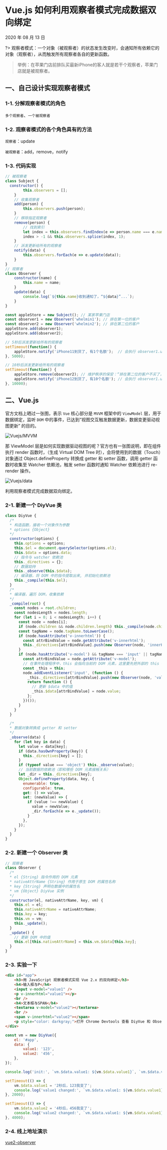 # Vue.js 如何利用观察者模式完成数据双向绑定

2020 年 08 月 13 日

?> 观察者模式：一个对象（被观察者）的状态发生改变时，会通知所有依赖它的对象（观察者），从而触发所有观察者各自的更新函数。

> 举例：在苹果门店前排队买最新iPhone的客人就是若干个观察者，苹果门店就是被观察者。

## 一、自己设计实现观察者模式

### 1-1. 分解观察者模式的角色

`多个观察者`、`一个被观察者`

### 1-2. 观察者模式的各个角色具有的方法

`观察者`：update

`被观察者`：add，remove，notify

### 1-3. 代码实现

```javascript
// 被观察者
class Subject {
  constructor() {
		this.observers = [];
	}
	// 收集观察者
	add(person) {
		this.observers.push(person);
	}
	// 移除指定观察者
	remove(person) {
		// 找到索引
		let index = this.observers.findIndex(e => person.name === e.name);
		index > -1 && this.observers.splice(index, 1);
	}
	// 派发更新给所有的观察者
	notify(data) {
		this.observers.forEach(e => e.update(data));
	}
}
// 观察者
class Observer {
	constructor(name) {
		this.name = name;
	}
	update(data) {
		console.log(`${this.name}收到通知了，“${data}”...`);
	}
}

const appleStore = new Subject(); // 某家苹果门店
const observer1 = new Observer('whelmin1'); // 排在第一位的客户
const observer2 = new Observer('whelmin2'); // 排在第二位的客户
appleStore.add(observer1);
appleStore.add(observer2);

// 5秒后派发更新给所有的观察者
setTimeout(function() {
	appleStore.notify('iPhone11到货了, 有1个名额');  // 会执行 observer1.update，observer1.update
}, 5000);

// 10秒后派发更新给所有的观察者
setTimeout(function() {
	appleStore.remove(observer2); // 维护秩序的保安：“排在第二位的客户不买了，已经走人，收到请回答”
	appleStore.notify('iPhone12到货了, 有10个名额'); // 会执行 observer1.update
}, 10000);
```

## 二、Vue.js

官方文档上晒过一张图，表示 `Vue` 核心部分是 `MVVM` 框架中的 `ViewModel` 层，用于数据绑定，监听 `DOM` 中的事件，已达到“视图交互触发数据更新，数据变更驱动视图更新” 的目的。

![Vuejs/MVVM](./../_media/vuejs/mvvm.png)

那 ViewModel 层是如何实现数据驱动视图的呢？官方也有一张图说明，即在组件执行 render 函数时，（生成 Virtual DOM Tree 时），会将使用到的数据（Touch）对象通过 Object.defineProperty 转换成 getter 和 setter 函数，调用 getter 函数时收集至 Watcher 依赖池，触发 setter 函数时通知 Watcher 依赖池进行 re-render 操作。

![Vuejs/data](./../_media/vuejs/data.png)

利用观察者模式完成数据双向绑定。

### 2-1. 新建一个 DiyVue 类

```javascript
class DiyVue {
  /*
  * 构造函数，接收一个对象作为参数
  * options {Object}
  */
  constructor(options) {
    this.options = options;
    this.$el = document.querySelector(options.el);
    this.$data = options.data;
    // 指令与 watcher 依赖池
    this._directives = {};
    // 数据劫持
    this._observe(this.$data);
    // 编译器，将 DOM 中的指令提取出来, 并初始化依赖池
    this._compile(this.$el);
  }
  /*
  * 编译器，遍历 DOM，收集依赖
  */
  _compile(root) {
    const nodes = root.children;
    const nodesLength = nodes.length;
    for (let i = 0; i < nodesLength; i++) {
      const node = nodes[i];
      if (node.children && node.children.length) this._compile(node.children);
      const tagName = node.tagName.toLowerCase();
      if (node.hasAttribute('v-innerhtml')) {
        const attrBindValue = node.getAttribute('v-innerhtml');
        this._directives[attrBindValue].push(new Observer(node, 'innerHTML', attrBindValue, this));
      }
      if (node.hasAttribute('v-model') && tagName === 'input' || tagName === 'textarea') {
        const attrBindValue = node.getAttribute('v-model');
        // 在事件处理程序中，this 会指向当前的 DOM 元素，这里要先把外部的 this 存储起来，供在事件处理程序内部能正常调用
        const _this = this;
        node.addEventListener('input', (function () {
          _this._directives[attrBindValue].push(new Observer(node, 'value', attrBindValue, _this));
          return function () {
            // 更新 $data 中的值
            _this.$data[attrBindValue] = node.value;
          };
        })());
      }
    }
  }

  /*
  * 数据对象转换成 getter 和 setter
  */
  _observe(data) {
    for (let key in data) {
      let value = data[key];
      if (data.hasOwnProperty(key)) {
        this._directives[key] = [];
      }
      if (typeof value === 'object') this._observe(value);
      // 当前数据的依赖池（即和哪些 DOM 元素接触关系）
      let _dir = this._directives[key];
      Object.defineProperty(data, key, {
        enumerable: true,
        configurable: true,
        get: () => value,
        set: (newValue) => {
          if (value !== newValue) {
            value = newValue;
            _dir.forEach(e => e._update());
          }
        },
      });
    }
  }
}
```

### 2-2. 新建一个 Observer 类

```javascript
// 观察者
class Observer {
  /*
  * el {String} 指令作用的 DOM 元素
  * nativeAttrName {String} 作用于原生 DOM 的属性名称
  * key {String} 声明在数据中的属性名
  * vm {Object} DiyVue 实例
  */
  constructor(el, nativeAttrName, key, vm) {
    this.el = el;
    this.nativeAttrName = nativeAttrName;
    this.key = key;
    this.vm = vm;
    this._update();
  }
  _update() {
    // 更新 DOM 中的值
    this.el[this.nativeAttrName] = this.vm.$data[this.key];
  }
}
```

### 2-3. 实验一下

```html
<div id="app">
    <h3>用 JavaScript 观察者模式实现 Vue 2.x 的双向绑定</h3>
    <h4>输入框与P</h4>
    <input v-model="value1" />
    <p v-innerhtml="value1"></p>
    <br />
    <h4>文本框与SPAN</h4>
    <textarea v-model="value2"></textarea>
    <br />
    <span v-innerhtml="value2"></span>
    <p style="color: darkgray;">打开 Chrome Devtools 查看 DiyVue 和 Observer 类是如何实现的</p>
</div>
```

```javascript
const vm = new DiyVue({
    el: '#app',
    data: {
        value1: '123',
        value2: '456',
    },
});

console.log('init:', `vm.$data.value1: ${vm.$data.value1}`, `vm.$data.value2: ${vm.$data.value2}`);

setTimeout(() => {
    vm.$data.value1 = '2秒后，123我变了';
    console.log('value1 changed:', `vm.$data.value1: ${vm.$data.value1}`, `vm.$data.value2: ${vm.$data.value2}`);
}, 2000);

setTimeout(() => {
    vm.$data.value2 = '4秒后，456我变了';
    console.log('value2 changed:', `vm.$data.value1: ${vm.$data.value1}`, `vm.$data.value2: ${vm.$data.value2}`);
}, 4000);
```

### 2-4. 线上地址演示

[vue2-observer](https://fe.whelm.in/vue2-observer)